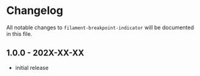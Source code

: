 # Changelog

All notable changes to `filament-breakpoint-indicator` will be documented in this file.

## 1.0.0 - 202X-XX-XX

- initial release
